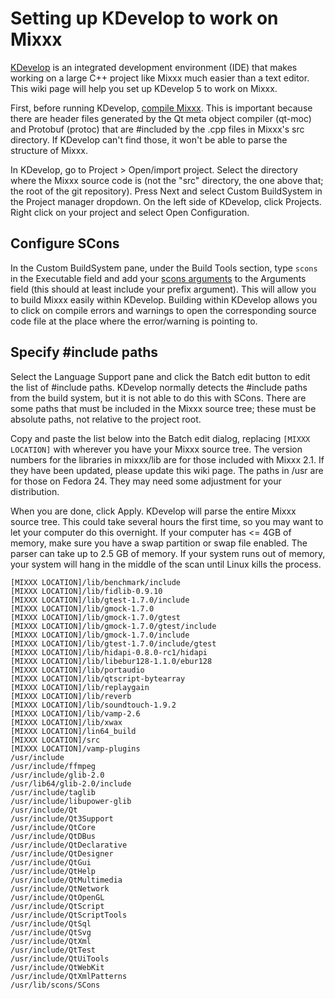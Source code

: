 # Setting up KDevelop to work on Mixxx

[KDevelop](http://kdevelop.org/) is an integrated development
environment (IDE) that makes working on a large C++ project like Mixxx
much easier than a text editor. This wiki page will help you set up
KDevelop 5 to work on Mixxx.

First, before running KDevelop, [compile Mixxx](compiling%20on%20linux).
This is important because there are header files generated by the Qt
meta object compiler (qt-moc) and Protobuf (protoc) that are \#included
by the .cpp files in Mixxx's src directory. If KDevelop can't find
those, it won't be able to parse the structure of Mixxx.

In KDevelop, go to Project \> Open/import project. Select the directory
where the Mixxx source code is (not the "src" directory, the one above
that; the root of the git repository). Press Next and select Custom
BuildSystem in the Project manager dropdown. On the left side of
KDevelop, click Projects. Right click on your project and select Open
Configuration.

## Configure SCons

In the Custom BuildSystem pane, under the Build Tools section, type
`scons` in the Executable field and add your [scons
arguments](compiling%20on%20linux#compile%20and%20install) to the
Arguments field (this should at least include your prefix argument).
This will allow you to build Mixxx easily within KDevelop. Building
within KDevelop allows you to click on compile errors and warnings to
open the corresponding source code file at the place where the
error/warning is pointing to.

## Specify \#include paths

Select the Language Support pane and click the Batch edit button to edit
the list of \#include paths. KDevelop normally detects the \#include
paths from the build system, but it is not able to do this with SCons.
There are some paths that must be included in the Mixxx source tree;
these must be absolute paths, not relative to the project root.

Copy and paste the list below into the Batch edit dialog, replacing
`[MIXXX LOCATION]` with wherever you have your Mixxx source tree. The
version numbers for the libraries in mixxx/lib are for those included
with Mixxx 2.1. If they have been updated, please update this wiki page.
The paths in /usr are for those on Fedora 24. They may need some
adjustment for your distribution.

When you are done, click Apply. KDevelop will parse the entire Mixxx
source tree. This could take several hours the first time, so you may
want to let your computer do this overnight. If your computer has \<=
4GB of memory, make sure you have a swap partition or swap file enabled.
The parser can take up to 2.5 GB of memory. If your system runs out of
memory, your system will hang in the middle of the scan until Linux
kills the process.

    [MIXXX LOCATION]/lib/benchmark/include
    [MIXXX LOCATION]/lib/fidlib-0.9.10
    [MIXXX LOCATION]/lib/gtest-1.7.0/include
    [MIXXX LOCATION]/lib/gmock-1.7.0
    [MIXXX LOCATION]/lib/gmock-1.7.0/gtest
    [MIXXX LOCATION]/lib/gmock-1.7.0/gtest/include
    [MIXXX LOCATION]/lib/gmock-1.7.0/include
    [MIXXX LOCATION]/lib/gtest-1.7.0/include/gtest
    [MIXXX LOCATION]/lib/hidapi-0.8.0-rc1/hidapi
    [MIXXX LOCATION]/lib/libebur128-1.1.0/ebur128
    [MIXXX LOCATION]/lib/portaudio
    [MIXXX LOCATION]/lib/qtscript-bytearray
    [MIXXX LOCATION]/lib/replaygain
    [MIXXX LOCATION]/lib/reverb
    [MIXXX LOCATION]/lib/soundtouch-1.9.2
    [MIXXX LOCATION]/lib/vamp-2.6
    [MIXXX LOCATION]/lib/xwax
    [MIXXX LOCATION]/lin64_build
    [MIXXX LOCATION]/src
    [MIXXX LOCATION]/vamp-plugins
    /usr/include
    /usr/include/ffmpeg
    /usr/include/glib-2.0
    /usr/lib64/glib-2.0/include
    /usr/include/taglib
    /usr/include/libupower-glib
    /usr/include/Qt
    /usr/include/Qt3Support
    /usr/include/QtCore
    /usr/include/QtDBus
    /usr/include/QtDeclarative
    /usr/include/QtDesigner
    /usr/include/QtGui
    /usr/include/QtHelp
    /usr/include/QtMultimedia
    /usr/include/QtNetwork
    /usr/include/QtOpenGL
    /usr/include/QtScript
    /usr/include/QtScriptTools
    /usr/include/QtSql
    /usr/include/QtSvg
    /usr/include/QtXml
    /usr/include/QtTest
    /usr/include/QtUiTools
    /usr/include/QtWebKit
    /usr/include/QtXmlPatterns
    /usr/lib/scons/SCons
